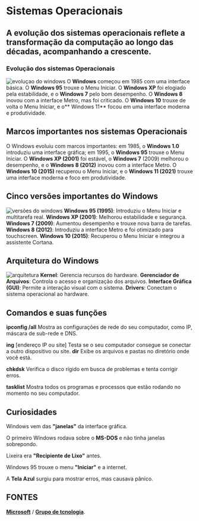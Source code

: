 # Sistemas Operacionais
## A evolução dos sistemas operacionais reflete a transformação da computação ao longo das décadas, acompanhando a crescente.

###  Evolução dos sistemas Operacionais
![evoluçao do windows](https://cdn.slidesharecdn.com/ss_thumbnails/evoluodowindows-140429114721-phpapp02-thumbnail.jpg?width=560&fit=bounds)
O **Windows** começou em 1985 com uma interface básica. O **Windows 95** trouxe o Menu Iniciar. O **Windows XP** foi elogiado pela estabilidade, e o **Windows 7** pelo bom desempenho. O **Windows 8** inovou com a interface Metro,
mas foi criticado. O **Windows 10** trouxe de volta o Menu Iniciar, e o** Windows 11** focou em uma interface moderna e produtividade.
## Marcos importantes nos sistemas Operacionais 
O Windows evoluiu com marcos importantes: em 1985, o **Windows 1.0** introduziu uma interface gráfica; em 1995, o **Windows 95** trouxe o Menu Iniciar. O **Windows XP (2001)** foi estável, o **Windows 7** (2009) melhorou o desempenho, 
e o **Windows 8 (2012)** inovou com a interface Metro. O **Windows 10 (2015)** recuperou o Menu Iniciar, e o **Windows 11 (2021)** trouxe uma interface moderna e foco em produtividade.
## Cinco versões importantes do Windows
![versões do windows]((https://preview.redd.it/kdug5qc6qxx01.jpg?auto=webp&s=5b6f0a811e257f3b50cb4194e51e51f6711f8197))
**Windows 95 (1995)**: Introduziu o Menu Iniciar e multitarefa real.
**Windows XP (2001)**: Melhorou estabilidade e segurança.
**Windows 7 (2009)**: Aumentou desempenho e trouxe nova barra de tarefas.
**Windows 8 (2012)**: Introduziu a interface Metro e foi otimizado para touchscreen.
**Windows 10 (2015)**: Recuperou o Menu Iniciar e integrou a assistente Cortana.

## Arquitetura do Windows 
![arquitetura](https://upload.wikimedia.org/wikipedia/commons/thumb/8/81/Esquema_das_camadas_da_interface_gr%C3%A1fica.svg/1200px-Esquema_das_camadas_da_interface_gr%C3%A1fica.svg.png)
**Kernel**: Gerencia recursos do hardware.
**Gerenciador de Arquivos**: Controla o acesso e organização dos arquivos.
**Interface Gráfica (GUI)**: Permite a interação visual com o sistema.
**Drivers**: Conectam o sistema operacional ao hardware.
## Comandos e suas funções
**ipconfig /all**
Mostra as configurações de rede do seu computador, como IP, máscara de sub-rede e DNS.

**ing**
[endereço IP ou site]
Testa se o seu computador consegue se conectar a outro dispositivo ou site.
**dir**
Exibe os arquivos e pastas no diretório onde você está.

**chkdsk**
Verifica o disco rígido em busca de problemas e tenta corrigir erros.

**tasklist**
Mostra todos os programas e processos que estão rodando no momento no seu computador.
## Curiosidades 

Windows vem das **"janelas"** da interface gráfica.

O primeiro Windows rodava sobre o **MS-DOS** e não tinha janelas sobrepondo.

Lixeira era **"Recipiente de Lixo"** antes.

Windows 95 trouxe o menu **"Iniciar"** e a internet.

A **Tela Azul** surgiu para mostrar erros, mas causava pânico.
 ## FONTES
[**Microsoft**](https://learn.microsoft.com/pt-br/windows-hardware/drivers/network/windows-network-architecture-and-the-osi-model) /
[**Grupo de tcnologia**](https://grupolidertecnologia.com.br/noticias/evolucao-do-windows).

